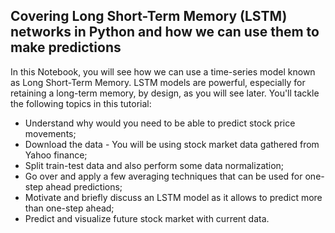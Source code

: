 ## Covering Long Short-Term Memory (LSTM) networks in Python and how we can use them to make predictions

In this Notebook, you will see how we can use a time-series model known as Long Short-Term Memory. LSTM models are powerful, especially for retaining a long-term memory, by design, as you will see later. You'll tackle the following topics in this tutorial:
- Understand why would you need to be able to predict stock price movements;
- Download the data - You will be using stock market data gathered from Yahoo finance;
- Split train-test data and also perform some data normalization;
- Go over and apply a few averaging techniques that can be used for one-step ahead predictions;
- Motivate and briefly discuss an LSTM model as it allows to predict more than one-step ahead;
- Predict and visualize future stock market with current data.

